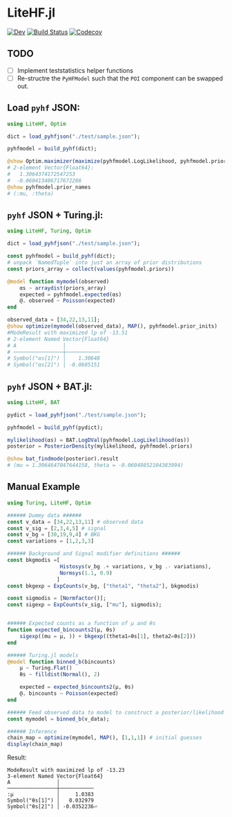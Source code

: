 # LiteHF.jl
[![Dev](https://img.shields.io/badge/docs-dev-blue.svg)](https://juliahep.github.io/LiteHF.jl/dev/)
[![Build Status](https://github.com/JuliaHEP/LiteHF.jl/workflows/CI/badge.svg)](https://github.com/JuliaHEP/LiteHF.jl/actions)
[![Codecov](https://codecov.io/gh/JuliaHEP/LiteHF.jl/branch/main/graph/badge.svg)](https://codecov.io/gh/JuliaHEP/LiteHF.jl)


## TODO
- [ ] Implement teststatistics helper functions
- [ ] Re-structre the `PyHFModel` such that the `POI` component can be swapped out.

## Load `pyhf` JSON:
```julia
using LiteHF, Optim

dict = load_pyhfjson("./test/sample.json");

pyhfmodel = build_pyhf(dict);

@show Optim.maximizer(maximize(pyhfmodel.LogLikelihood, pyhfmodel.prior_inits))
# 2-element Vector{Float64}:
#   1.3064374172547253
#  -0.060413406717672286
@show pyhfmodel.prior_names
# (:mu, :theta)
```

## `pyhf` JSON + Turing.jl:
```julia
using LiteHF, Turing, Optim

dict = load_pyhfjson("./test/sample.json");

const pyhfmodel = build_pyhf(dict);
# unpack `NamedTuple` into just an array of prior distributions
const priors_array = collect(values(pyhfmodel.priors))

@model function mymodel(observed)
    αs ~ arraydist(priors_array)
    expected = pyhfmodel.expected(αs)
    @. observed ~ Poisson(expected)
end

observed_data = [34,22,13,11];
@show optimize(mymodel(observed_data), MAP(), pyhfmodel.prior_inits)
#ModeResult with maximized lp of -13.51
# 2-element Named Vector{Float64}
# A               │ 
# ────────────────┼───────────
# Symbol("αs[1]") │    1.30648
# Symbol("αs[2]") │ -0.0605151
```

## `pyhf` JSON + BAT.jl:
```julia
using LiteHF, BAT

pydict = load_pyhfjson("./test/sample.json");

pyhfmodel = build_pyhf(pydict);

mylikelihood(αs) = BAT.LogDVal(pyhfmodel.LogLikelihood(αs))
posterior = PosteriorDensity(mylikelihood, pyhfmodel.priors)

@show bat_findmode(posterior).result
# (mu = 1.3064647047644158, theta = -0.06049852104383994)
```

## Manual Example
```julia
using Turing, LiteHF, Optim

###### Dummy data ######
const v_data = [34,22,13,11] # observed data
const v_sig = [2,3,4,5] # signal
const v_bg = [30,19,9,4] # BKG
const variations = [1,2,3,3]

###### Background and Signal modifier definitions ######
const bkgmodis =[
                 Histosys(v_bg .+ variations, v_bg .- variations),
                 Normsys(1.1, 0.9)
                ]
const bkgexp = ExpCounts(v_bg, ["theta1", "theta2"], bkgmodis)

const sigmodis = [Normfactor()];
const sigexp = ExpCounts(v_sig, ["mu"], sigmodis);


###### Expected counts as a function of μ and θs
function expected_bincounts2(μ, θs)
    sigexp((mu = μ, )) + bkgexp((theta1=θs[1], theta2=θs[2]))
end

###### Turing.jl models
@model function binned_b(bincounts)
    μ ~ Turing.Flat()
    θs ~ filldist(Normal(), 2)

    expected = expected_bincounts2(μ, θs)
    @. bincounts ~ Poisson(expected)
end

###### Feed observed data to model to construct a posterior/likelihood object
const mymodel = binned_b(v_data);

###### Inference
chain_map = optimize(mymodel, MAP(), [1,1,1]) # initial guesses
display(chain_map)
```
Result:
```
ModeResult with maximized lp of -13.23
3-element Named Vector{Float64}
A               │ 
────────────────┼───────────
:μ              │     1.0383
Symbol("θs[1]") │   0.032979
Symbol("θs[2]") │ -0.0352236⏎  
```

